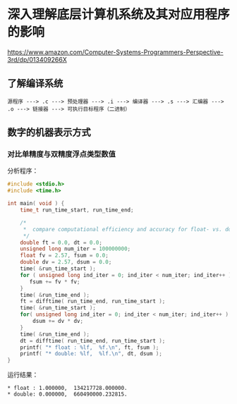 # 深入理解底层计算机系统及其对应用程序的影响

https://www.amazon.com/Computer-Systems-Programmers-Perspective-3rd/dp/013409266X

## 了解编译系统

```
源程序 ---> .c ---> 预处理器 ---> .i ---> 编译器 ---> .s ---> 汇编器 ---> .o ---> 链接器 ---> 可执行目标程序（二进制）
```

## 数字的机器表示方式

### 对比单精度与双精度浮点类型数值

分析程序：

```C
#include <stdio.h>
#include <time.h>

int main( void ) {
    time_t run_time_start, run_time_end;

    /*
     *  compare computational efficiency and accuracy for float- vs. double-precision floating point data type.
     */
    double ft = 0.0, dt = 0.0;
    unsigned long num_iter = 100000000;
    float fv = 2.57, fsum = 0.0;
    double dv = 2.57, dsum = 0.0;
    time( &run_time_start );
    for ( unsigned long ind_iter = 0; ind_iter < num_iter; ind_iter++ ) {
       fsum += fv * fv;
    }
    time( &run_time_end );
    ft = difftime( run_time_end, run_time_start );
    time( &run_time_start );
    for( unsigned long ind_iter = 0; ind_iter < num_iter; ind_iter++ ) {
        dsum += dv * dv;
    }
    time( &run_time_end );
    dt = difftime( run_time_end, run_time_start );
    printf( "* float : %lf,  %f.\n", ft, fsum );
    printf( "* double: %lf,  %lf.\n", dt, dsum );
}

```

运行结果：

```
* float : 1.000000,  134217728.000000.
* double: 0.000000,  660490000.232815.
```
